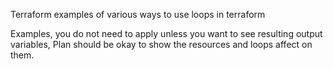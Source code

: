 Terraform examples of various ways to use loops in terraform

Examples, you do not need to apply unless you want to see resulting output variables, 
Plan should be okay to show the resources and loops affect on them.